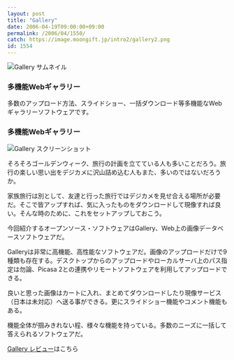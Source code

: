 ```yaml
---
layout: post
title: "Gallery"
date: 2006-04-19T09:00:00+09:00
permalink: /2006/04/1550/
catch: https://image.moongift.jp/intro2/gallery2.png
id: 1554
---
```

 ![Gallery サムネイル](https://image.moongift.jp/intro2/gallery2.t.png "Gallery サムネイル")
  

### 多機能Webギャラリー
  
多数のアップロード方法、スライドショー、一括ダウンロード等多機能なWebギャラリーソフトウェアです。  
<!--more-->  

### 多機能Webギャラリー
  

![Gallery スクリーンショット](https://image.moongift.jp/intro2/gallery2.png "Gallery スクリーンショット")

  

そろそろゴールデンウィーク、旅行の計画を立てている人も多いことだろう。旅行の楽しい思い出をデジカメに沢山詰め込む人もまた、多いのではないだろうか。

  

家族旅行は別として、友達と行った旅行ではデジカメを見せ合える場所が必要だ。そこで皆アップすれば、気に入ったものをダウンロードして現像すれば良い。そんな時のために、これをセットアップしておこう。

  

今回紹介するオープンソース・ソフトウェアはGallery、Web上の画像データベースソフトウェアだ。

  

Galleryは非常に高機能、高性能なソフトウェアだ。画像のアップロードだけで9種類も存在する。デスクトップからのアップロードやローカルサーバ上のパス指定は勿論、Picasa 2との連携やリモートソフトウェアを利用してアップロードできる。

  

良いと思った画像はカートに入れ、まとめてダウンロードしたり現像サービス（日本は未対応）へ送る事ができる。更にスライドショー機能やコメント機能もある。

  

機能全体が掴みきれない程、様々な機能を持っている。多数のニーズに一括して答えられるソフトウェアだ。

  

[Gallery レビュー](http://oss.moongift.jp/review/i-1554.html)はこちら

